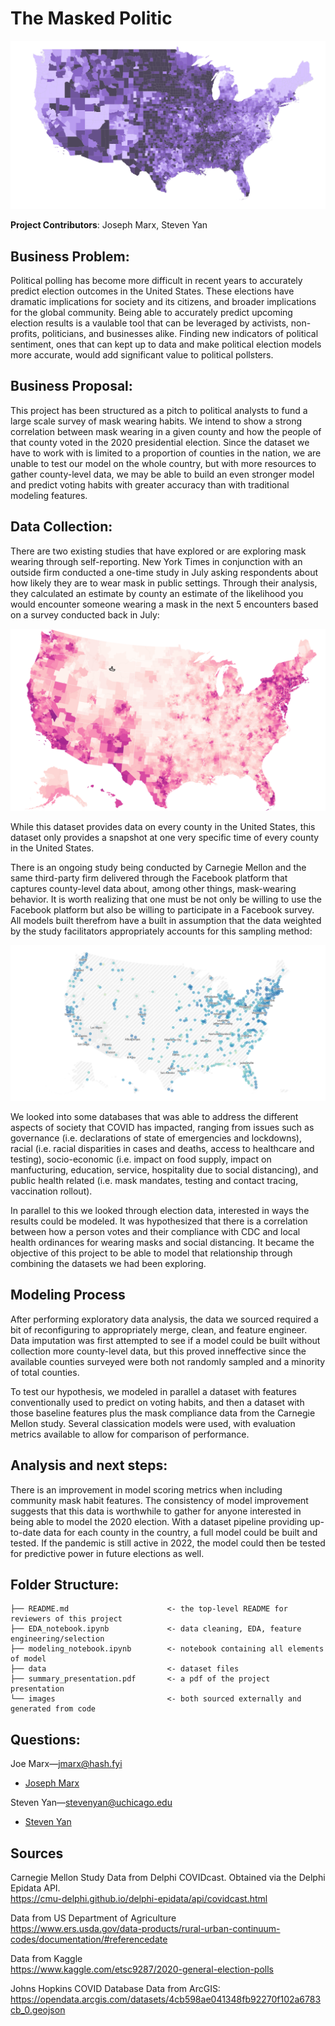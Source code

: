 # The Masked Politic
![country](images/county_conf_by_pop.png)

**Project Contributors**:  Joseph Marx, Steven Yan

## Business Problem:
Political polling has become more difficult in recent years to accurately predict election outcomes in the United States. These elections have dramatic implications for society and its citizens, and broader implications for the global community. Being able to accurately predict upcoming election results is a vaulable tool that can be leveraged by activists, non-profits, politicians, and businesses alike. Finding new indicators of political sentiment, ones that can kept up to data and make political election models more accurate, would add significant value to political pollsters.

## Business Proposal:
This project has been structured as a pitch to political analysts to fund a large scale survey of mask wearing habits. We intend to show a strong correlation between mask wearing in a given county and how the people of that county voted in the 2020 presidential election. Since the dataset we have to work with is limited to a proportion of counties in the nation, we are unable to test our model on the whole country, but with more resources to gather county-level data, we may be able to build an even stronger model and predict voting habits with greater accuracy than with traditional modeling features.

## Data Collection:
There are two existing studies that have explored or are exploring mask wearing through self-reporting. New York Times in conjunction with an outside firm conducted a one-time study in July asking respondents about how likely they are to wear mask in public settings. Through their analysis, they calculated an estimate by county an estimate of the likelihood you would encounter someone wearing a mask in the next 5 encounters based on a survey conducted back in July:

<img src='images/fb_mask_data.png'>

While this dataset provides data on every county in the United States, this dataset only provides a snapshot at one very specific time of every county in the United States.  

There is an ongoing study being conducted by Carnegie Mellon and the same third-party firm delivered through the Facebook platform that captures county-level data about, among other things, mask-wearing behavior. It is worth realizing that one must be not only be willing to use the Facebook platform but also be willing to participate in a Facebook survey.  All models built therefrom have a built in assumption that the data weighted by the study facilitators appropriately accounts for this sampling method:

<img src='images/delphi_dec.png'>

We looked into some databases that was able to address the different aspects of society that COVID has impacted, ranging from issues such as governance (i.e. declarations of state of emergencies and lockdowns), racial (i.e. racial disparities in cases and deaths, access to healthcare and testing), socio-economic (i.e. impact on food supply, impact on manfucturing, education, service, hospitality due to social distancing), and public health related (i.e. mask mandates, testing and contact tracing, vaccination rollout). 

In parallel to this we looked through election data, interested in ways the results could be modeled. It was hypothesized that there is a correlation between how a person votes and their compliance with CDC and local health ordinances for wearing masks and social distancing. It became the objective of this project to be able to model that relationship through combining the datasets we had been exploring.

## Modeling Process
After performing exploratory data analysis, the data we sourced required a bit of reconfiguring to appropriately merge, clean, and feature engineer. Data imputation was first attempted to see if a model could be built without collection more county-level data, but this proved inneffective since the available counties surveyed were both not randomly sampled and a minority of total counties.

To test our hypothesis, we modeled in parallel a dataset with features conventionally used to predict on voting habits, and then a dataset with those baseline features plus the mask compliance data from the Carnegie Mellon study. Several classication models were used, with evaluation metrics available to allow for comparison of performance.

## Analysis and next steps:
There is an improvement in model scoring metrics when including community mask habit features. The consistency of model improvement suggests that this data is worthwhile to gather for anyone interested in being able to model the 2020 election. With a dataset pipeline providing up-to-date data for each county in the country, a full model could be built and tested. If the pandemic is still active in 2022, the model could then be tested for predictive power in future elections as well.

## Folder Structure:
```
├── README.md                      <- the top-level README for reviewers of this project
├── EDA_notebook.ipynb             <- data cleaning, EDA, feature engineering/selection
├── modeling_notebook.ipynb        <- notebook containing all elements of model
├── data                           <- dataset files
├── summary_presentation.pdf       <- a pdf of the project presentation
└── images                         <- both sourced externally and generated from code
```

## Questions:
Joe Marx—jmarx@hash.fyi
- <a href='https://www.linkedin.com/in/joe-marx-260a64102/'>Joseph Marx</a>

Steven Yan—stevenyan@uchicago.edu
- <a href='https://www.linkedin.com/in/examsherpa/'>Steven Yan</a>

## Sources

Carnegie Mellon Study
Data from Delphi COVIDcast. Obtained via the Delphi Epidata API. <br>
https://cmu-delphi.github.io/delphi-epidata/api/covidcast.html

Data from US Department of Agriculture <br>
https://www.ers.usda.gov/data-products/rural-urban-continuum-codes/documentation/#referencedate

Data from Kaggle<br>
https://www.kaggle.com/etsc9287/2020-general-election-polls

Johns Hopkins COVID Database
Data from ArcGIS:<br>
https://opendata.arcgis.com/datasets/4cb598ae041348fb92270f102a6783cb_0.geojson

